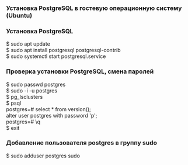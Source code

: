 ### Установка PostgreSQL в гостевую операционную систему (Ubuntu) ###

### Установка PostgreSQL ###
$ sudo apt update  
$ sudo apt install postgresql postgresql-contrib  
$ sudo systemctl start postgresql.service  

### Проверка установки PostgreSQL, смена паролей ###
$ sudo passwd postgres  
$ sudo -i -u postgres  
$ pg_lsclusters  
$ psql  
postgres=# select * from version();  
alter user postgres with password 'p';  
postgres=# \q  
$ exit  

### Добавление пользователя postgres в группу sudo ###
$ sudo adduser postgres sudo  